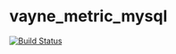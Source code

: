 # vayne_metric_mysql
[![Build Status](https://travis-ci.org/mon-suit/vayne_metric_mysql.svg?branch=master)](https://travis-ci.org/mon-suit/vayne_metric_mysql)

